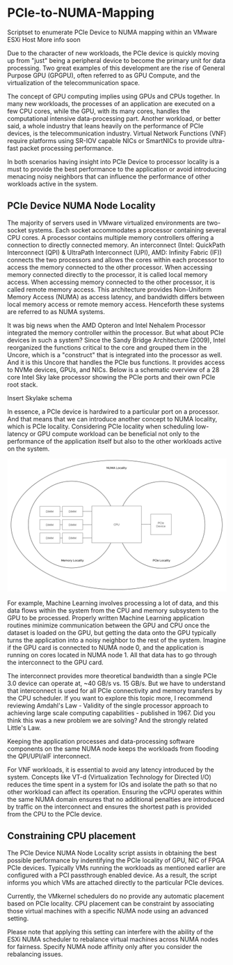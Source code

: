 # PCIe-to-NUMA-Mapping
Scriptset to enumerate PCIe Device to NUMA mapping within an VMware ESXi Host 
More info soon

Due to the character of new workloads, the PCIe device is quickly moving up from "just" being a peripheral device to become the primary unit for data processing. Two great examples of this development are the rise of General Purpose GPU (GPGPU), often referred to as GPU Compute, and the virtualization of the telecommunication space.

The concept of GPU computing implies using GPUs and CPUs together. In many new workloads, the processes of an application are executed on a few CPU cores, while the GPU, with its many cores, handles the computational intensive data-processing part. Another workload, or better said, a whole industry that leans heavily on the performance of PCIe devices, is the telecommunication industry. Virtual Network Functions (VNF) require platforms using SR-IOV capable NICs or SmartNICs to provide ultra-fast packet processing performance.

In both scenarios having insight into PCIe Device to processor locality is a must to provide the best performance to the application or avoid introducing menacing noisy neighbors that can influence the performance of other workloads active in the system.

## PCIe Device NUMA Node Locality

The majority of servers used in VMware virtualized environments are two-socket systems. Each socket accommodates a processor containing several CPU cores. A processor contains multiple memory controllers offering a connection to directly connected memory. An interconnect (Intel: QuickPath Interconnect (QPI) & UltraPath Interconnect (UPI), AMD: Infinity Fabric (IF)) connects the two processors and allows the cores within each processor to access the memory connected to the other processor. When accessing memory connected directly to the processor, it is called local memory access. When accessing memory connected to the other processor, it is called remote memory access. This architecture provides Non-Uniform Memory Access (NUMA) as access latency, and bandwidth differs between local memory access or remote memory access. Henceforth these systems are referred to as NUMA systems. 

It was big news when the AMD Opteron and Intel Nehalem Processor integrated the memory controller within the processor. But what about PCIe devices in such a system?  Since the Sandy Bridge Architecture (2009), Intel reorganized the functions critical to the core and grouped them in the Uncore, which is a "construct" that is integrated into the processor as well. And it is this Uncore that handles the PCIe bus functions. It provides access to NVMe devices, GPUs, and NICs. Below is a schematic overview of a 28 core Intel Sky lake processor showing the PCIe ports and their own PCIe root stack.

Insert Skylake schema

In essence, a PCIe device is hardwired to a particular port on a processor. And that means that we can introduce another concept to NUMA locality, which is PCIe locality.  Considering PCIe locality when scheduling low-latency or GPU compute workload can be beneficial not only to the performance of the application itself but also to the other workloads active on the system.

![Screenshot](02-PCIe%20Device%20NUMA%20Node%20Locality%20Venn%20Diagram.png)

For example, Machine Learning involves processing a lot of data, and this data flows within the system from the CPU and memory subsystem to the GPU to be processed. Properly written Machine Learning application routines minimize communication between the GPU and CPU once the dataset is loaded on the GPU, but getting the data onto the GPU typically turns the application into a noisy neighbor to the rest of the system. Imagine if the GPU card is connected to NUMA node 0, and the application is running on cores located in NUMA node 1. All that data has to go through the interconnect to the GPU card. 

The interconnect provides more theoretical bandwidth than a single PCIe 3.0 device can operate at, ~40 GB/s vs. 15 GB/s. But we have to understand that interconnect is used for all PCIe connectivity and memory transfers by the CPU scheduler. If you want to explore this topic more, I recommend reviewing Amdahl's Law - Validity of the single processor approach to achieving large scale computing capabilities - published in 1967.  Did you think this was a new problem we are solving? And the strongly related Little's Law. 

Keeping the application processes and data-processing software components on the same NUMA node keeps the workloads from flooding the QPI/UPI/aIF interconnect. 

For VNF workloads, it is essential to avoid any latency introduced by the system. Concepts like VT-d (Virtualization Technology for Directed I/O) reduces the time spent in a system for IOs and isolate the path so that no other workload can affect its operation. Ensuring the vCPU operates within the same NUMA domain ensures that no additional penalties are introduced by traffic on the interconnect and ensures the shortest path is provided from the CPU to the PCIe device.

## Constraining CPU placement
The PCIe Device NUMA Node Locality script assists in obtaining the best possible performance by indentifying the PCIe locality of GPU, NIC of FPGA PCIe devices. Typically VMs running the workloads as mentioned earlier are configured with a PCI passthrough enabled device. As a result, the script informs you which VMs are attached directly to the particular PCIe devices.  

Currently, the VMkernel schedulers do no provide any automatic placement based on PCIe locality. CPU placement can be constraint by associating those virtual machines with a specific NUMA node using an advanced setting.

Please note that applying this setting can interfere with the ability of the ESXi NUMA scheduler to rebalance virtual machines across NUMA nodes for fairness. Specify NUMA node affinity only after you consider the rebalancing issues.
